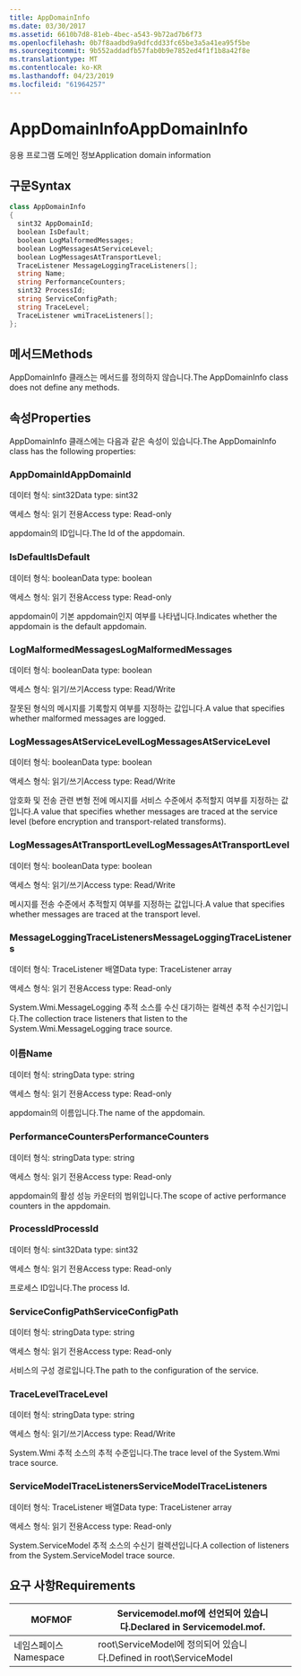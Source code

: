 ```yaml
---
title: AppDomainInfo
ms.date: 03/30/2017
ms.assetid: 6610b7d8-81eb-4bec-a543-9b72ad7b6f73
ms.openlocfilehash: 0b7f8aadbd9a9dfcdd33fc65be3a5a41ea95f5be
ms.sourcegitcommit: 9b552addadfb57fab0b9e7852ed4f1f1b8a42f8e
ms.translationtype: MT
ms.contentlocale: ko-KR
ms.lasthandoff: 04/23/2019
ms.locfileid: "61964257"
---
```

# <a name="appdomaininfo"></a><span data-ttu-id="2be8e-102">AppDomainInfo</span><span class="sxs-lookup"><span data-stu-id="2be8e-102">AppDomainInfo</span></span>
<span data-ttu-id="2be8e-103">응용 프로그램 도메인 정보</span><span class="sxs-lookup"><span data-stu-id="2be8e-103">Application domain information</span></span>  
  
## <a name="syntax"></a><span data-ttu-id="2be8e-104">구문</span><span class="sxs-lookup"><span data-stu-id="2be8e-104">Syntax</span></span>  
  
```csharp
class AppDomainInfo  
{  
  sint32 AppDomainId;  
  boolean IsDefault;  
  boolean LogMalformedMessages;  
  boolean LogMessagesAtServiceLevel;  
  boolean LogMessagesAtTransportLevel;  
  TraceListener MessageLoggingTraceListeners[];  
  string Name;  
  string PerformanceCounters;  
  sint32 ProcessId;  
  string ServiceConfigPath;  
  string TraceLevel;  
  TraceListener wmiTraceListeners[];  
};  
```  
  
## <a name="methods"></a><span data-ttu-id="2be8e-105">메서드</span><span class="sxs-lookup"><span data-stu-id="2be8e-105">Methods</span></span>  
 <span data-ttu-id="2be8e-106">AppDomainInfo 클래스는 메서드를 정의하지 않습니다.</span><span class="sxs-lookup"><span data-stu-id="2be8e-106">The AppDomainInfo class does not define any methods.</span></span>  
  
## <a name="properties"></a><span data-ttu-id="2be8e-107">속성</span><span class="sxs-lookup"><span data-stu-id="2be8e-107">Properties</span></span>  
 <span data-ttu-id="2be8e-108">AppDomainInfo 클래스에는 다음과 같은 속성이 있습니다.</span><span class="sxs-lookup"><span data-stu-id="2be8e-108">The AppDomainInfo class has the following properties:</span></span>  
  
### <a name="appdomainid"></a><span data-ttu-id="2be8e-109">AppDomainId</span><span class="sxs-lookup"><span data-stu-id="2be8e-109">AppDomainId</span></span>  
 <span data-ttu-id="2be8e-110">데이터 형식: sint32</span><span class="sxs-lookup"><span data-stu-id="2be8e-110">Data type: sint32</span></span>  
  
 <span data-ttu-id="2be8e-111">액세스 형식: 읽기 전용</span><span class="sxs-lookup"><span data-stu-id="2be8e-111">Access type: Read-only</span></span>  
  
 <span data-ttu-id="2be8e-112">appdomain의 ID입니다.</span><span class="sxs-lookup"><span data-stu-id="2be8e-112">The Id of the appdomain.</span></span>  
  
### <a name="isdefault"></a><span data-ttu-id="2be8e-113">IsDefault</span><span class="sxs-lookup"><span data-stu-id="2be8e-113">IsDefault</span></span>  
 <span data-ttu-id="2be8e-114">데이터 형식: boolean</span><span class="sxs-lookup"><span data-stu-id="2be8e-114">Data type: boolean</span></span>  
  
 <span data-ttu-id="2be8e-115">액세스 형식: 읽기 전용</span><span class="sxs-lookup"><span data-stu-id="2be8e-115">Access type: Read-only</span></span>  
  
 <span data-ttu-id="2be8e-116">appdomain이 기본 appdomain인지 여부를 나타냅니다.</span><span class="sxs-lookup"><span data-stu-id="2be8e-116">Indicates whether the appdomain is the default appdomain.</span></span>  
  
### <a name="logmalformedmessages"></a><span data-ttu-id="2be8e-117">LogMalformedMessages</span><span class="sxs-lookup"><span data-stu-id="2be8e-117">LogMalformedMessages</span></span>  
 <span data-ttu-id="2be8e-118">데이터 형식: boolean</span><span class="sxs-lookup"><span data-stu-id="2be8e-118">Data type: boolean</span></span>  
  
 <span data-ttu-id="2be8e-119">액세스 형식: 읽기/쓰기</span><span class="sxs-lookup"><span data-stu-id="2be8e-119">Access type: Read/Write</span></span>  
  
 <span data-ttu-id="2be8e-120">잘못된 형식의 메시지를 기록할지 여부를 지정하는 값입니다.</span><span class="sxs-lookup"><span data-stu-id="2be8e-120">A value that specifies whether malformed messages are logged.</span></span>  
  
### <a name="logmessagesatservicelevel"></a><span data-ttu-id="2be8e-121">LogMessagesAtServiceLevel</span><span class="sxs-lookup"><span data-stu-id="2be8e-121">LogMessagesAtServiceLevel</span></span>  
 <span data-ttu-id="2be8e-122">데이터 형식: boolean</span><span class="sxs-lookup"><span data-stu-id="2be8e-122">Data type: boolean</span></span>  
  
 <span data-ttu-id="2be8e-123">액세스 형식: 읽기/쓰기</span><span class="sxs-lookup"><span data-stu-id="2be8e-123">Access type: Read/Write</span></span>  
  
 <span data-ttu-id="2be8e-124">암호화 및 전송 관련 변형 전에 메시지를 서비스 수준에서 추적할지 여부를 지정하는 값입니다.</span><span class="sxs-lookup"><span data-stu-id="2be8e-124">A value that specifies whether messages are traced at the service level (before encryption and transport-related transforms).</span></span>  
  
### <a name="logmessagesattransportlevel"></a><span data-ttu-id="2be8e-125">LogMessagesAtTransportLevel</span><span class="sxs-lookup"><span data-stu-id="2be8e-125">LogMessagesAtTransportLevel</span></span>  
 <span data-ttu-id="2be8e-126">데이터 형식: boolean</span><span class="sxs-lookup"><span data-stu-id="2be8e-126">Data type: boolean</span></span>  
  
 <span data-ttu-id="2be8e-127">액세스 형식: 읽기/쓰기</span><span class="sxs-lookup"><span data-stu-id="2be8e-127">Access type: Read/Write</span></span>  
  
 <span data-ttu-id="2be8e-128">메시지를 전송 수준에서 추적할지 여부를 지정하는 값입니다.</span><span class="sxs-lookup"><span data-stu-id="2be8e-128">A value that specifies whether messages are traced at the transport level.</span></span>  
  
### <a name="messageloggingtracelisteners"></a><span data-ttu-id="2be8e-129">MessageLoggingTraceListeners</span><span class="sxs-lookup"><span data-stu-id="2be8e-129">MessageLoggingTraceListeners</span></span>  
 <span data-ttu-id="2be8e-130">데이터 형식: TraceListener 배열</span><span class="sxs-lookup"><span data-stu-id="2be8e-130">Data type: TraceListener array</span></span>  
  
 <span data-ttu-id="2be8e-131">액세스 형식: 읽기 전용</span><span class="sxs-lookup"><span data-stu-id="2be8e-131">Access type: Read-only</span></span>  
  
 <span data-ttu-id="2be8e-132">System.Wmi.MessageLogging 추적 소스를 수신 대기하는 컬렉션 추적 수신기입니다.</span><span class="sxs-lookup"><span data-stu-id="2be8e-132">The collection trace listeners that listen to the System.Wmi.MessageLogging trace source.</span></span>  
  
### <a name="name"></a><span data-ttu-id="2be8e-133">이름</span><span class="sxs-lookup"><span data-stu-id="2be8e-133">Name</span></span>  
 <span data-ttu-id="2be8e-134">데이터 형식: string</span><span class="sxs-lookup"><span data-stu-id="2be8e-134">Data type: string</span></span>  
  
 <span data-ttu-id="2be8e-135">액세스 형식: 읽기 전용</span><span class="sxs-lookup"><span data-stu-id="2be8e-135">Access type: Read-only</span></span>  
  
 <span data-ttu-id="2be8e-136">appdomain의 이름입니다.</span><span class="sxs-lookup"><span data-stu-id="2be8e-136">The name of the appdomain.</span></span>  
  
### <a name="performancecounters"></a><span data-ttu-id="2be8e-137">PerformanceCounters</span><span class="sxs-lookup"><span data-stu-id="2be8e-137">PerformanceCounters</span></span>  
 <span data-ttu-id="2be8e-138">데이터 형식: string</span><span class="sxs-lookup"><span data-stu-id="2be8e-138">Data type: string</span></span>  
  
 <span data-ttu-id="2be8e-139">액세스 형식: 읽기 전용</span><span class="sxs-lookup"><span data-stu-id="2be8e-139">Access type: Read-only</span></span>  
  
 <span data-ttu-id="2be8e-140">appdomain의 활성 성능 카운터의 범위입니다.</span><span class="sxs-lookup"><span data-stu-id="2be8e-140">The scope of active performance counters in the appdomain.</span></span>  
  
### <a name="processid"></a><span data-ttu-id="2be8e-141">ProcessId</span><span class="sxs-lookup"><span data-stu-id="2be8e-141">ProcessId</span></span>  
 <span data-ttu-id="2be8e-142">데이터 형식: sint32</span><span class="sxs-lookup"><span data-stu-id="2be8e-142">Data type: sint32</span></span>  
  
 <span data-ttu-id="2be8e-143">액세스 형식: 읽기 전용</span><span class="sxs-lookup"><span data-stu-id="2be8e-143">Access type: Read-only</span></span>  
  
 <span data-ttu-id="2be8e-144">프로세스 ID입니다.</span><span class="sxs-lookup"><span data-stu-id="2be8e-144">The process Id.</span></span>  
  
### <a name="serviceconfigpath"></a><span data-ttu-id="2be8e-145">ServiceConfigPath</span><span class="sxs-lookup"><span data-stu-id="2be8e-145">ServiceConfigPath</span></span>  
 <span data-ttu-id="2be8e-146">데이터 형식: string</span><span class="sxs-lookup"><span data-stu-id="2be8e-146">Data type: string</span></span>  
  
 <span data-ttu-id="2be8e-147">액세스 형식: 읽기 전용</span><span class="sxs-lookup"><span data-stu-id="2be8e-147">Access type: Read-only</span></span>  
  
 <span data-ttu-id="2be8e-148">서비스의 구성 경로입니다.</span><span class="sxs-lookup"><span data-stu-id="2be8e-148">The path to the configuration of the service.</span></span>  
  
### <a name="tracelevel"></a><span data-ttu-id="2be8e-149">TraceLevel</span><span class="sxs-lookup"><span data-stu-id="2be8e-149">TraceLevel</span></span>  
 <span data-ttu-id="2be8e-150">데이터 형식: string</span><span class="sxs-lookup"><span data-stu-id="2be8e-150">Data type: string</span></span>  
  
 <span data-ttu-id="2be8e-151">액세스 형식: 읽기/쓰기</span><span class="sxs-lookup"><span data-stu-id="2be8e-151">Access type: Read/Write</span></span>  
  
 <span data-ttu-id="2be8e-152">System.Wmi 추적 소스의 추적 수준입니다.</span><span class="sxs-lookup"><span data-stu-id="2be8e-152">The trace level of the System.Wmi trace source.</span></span>  
  
### <a name="servicemodeltracelisteners"></a><span data-ttu-id="2be8e-153">ServiceModelTraceListeners</span><span class="sxs-lookup"><span data-stu-id="2be8e-153">ServiceModelTraceListeners</span></span>  
 <span data-ttu-id="2be8e-154">데이터 형식: TraceListener 배열</span><span class="sxs-lookup"><span data-stu-id="2be8e-154">Data type: TraceListener array</span></span>  
  
 <span data-ttu-id="2be8e-155">액세스 형식: 읽기 전용</span><span class="sxs-lookup"><span data-stu-id="2be8e-155">Access type: Read-only</span></span>  
  
 <span data-ttu-id="2be8e-156">System.ServiceModel 추적 소스의 수신기 컬렉션입니다.</span><span class="sxs-lookup"><span data-stu-id="2be8e-156">A collection of listeners from the System.ServiceModel trace source.</span></span>  
  
## <a name="requirements"></a><span data-ttu-id="2be8e-157">요구 사항</span><span class="sxs-lookup"><span data-stu-id="2be8e-157">Requirements</span></span>  
  
|<span data-ttu-id="2be8e-158">MOF</span><span class="sxs-lookup"><span data-stu-id="2be8e-158">MOF</span></span>|<span data-ttu-id="2be8e-159">Servicemodel.mof에 선언되어 있습니다.</span><span class="sxs-lookup"><span data-stu-id="2be8e-159">Declared in Servicemodel.mof.</span></span>|  
|---------|-----------------------------------|  
|<span data-ttu-id="2be8e-160">네임스페이스</span><span class="sxs-lookup"><span data-stu-id="2be8e-160">Namespace</span></span>|<span data-ttu-id="2be8e-161">root\ServiceModel에 정의되어 있습니다.</span><span class="sxs-lookup"><span data-stu-id="2be8e-161">Defined in root\ServiceModel</span></span>|

